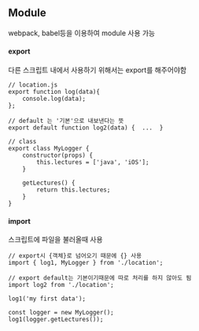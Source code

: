 ## Module
webpack, babel등을 이용하여 module 사용 가능

#### export
다른 스크립트 내에서 사용하기 위해서는 export를 해주어야함
```
// location.js
export function log(data){
    console.log(data);
};

// default 는 '기본'으로 내보낸다는 뜻
export default function log2(data) {  ...  }

// class
export class MyLogger {
    constructor(props) {
        this.lectures = ['java', 'iOS'];
    }
    
    getLectures() {
        return this.lectures;
    }
}
```
    
#### import
스크립트에 파일을 불러올때 사용
```
// export시 {객체}로 넘어오기 때문에 {} 사용 
import { log1, MyLogger } from './location';

// export default는 기본이기때문에 따로 처리를 하지 않아도 됨
import log2 from './location';

log1('my first data');

const logger = new MyLogger();
log1(logger.getLectures());
```
    






